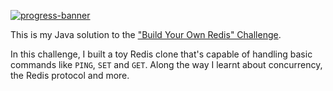 [![progress-banner](https://backend.codecrafters.io/progress/redis/6b7d74e8-8636-4e5a-bcac-078560a617d4)](https://app.codecrafters.io/users/KishanSeksaria?r=2qF)

This is my Java solution to the ["Build Your Own Redis" Challenge](https://codecrafters.io/challenges/redis).

In this challenge, I built a toy Redis clone that's capable of handling basic commands like `PING`, `SET` and `GET`. Along the way I learnt about concurrency, the Redis protocol and more.

